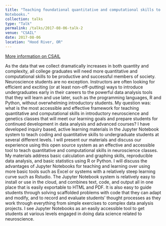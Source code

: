 ```yaml
---
title: "Teaching foundational quantitative and computational skills to early undergraduates using Jupyter
Notebooks."
collection: talks
type: "Talk"
permalink: /talks/2017-08-06-talk-2
venue: "CSAIL"
date: 2017-08-06
location: "Hood River, OR"
---
```


[More information on CSAIL](http://www.reed.edu/csail/index.html)

As the data that we collect dramatically increases in both quantity and complexity, all college graduates will need more quantitative and computational skills to be productive and successful members of society. Neuroscience students are no exception. Instructors are often looking for efficient and exciting (or at least non-off-putting) ways to introduce undergraduates early in their careers to the powerful data analysis tools that they will learn and use later, such as the programming languages, R and Python, without overwhelming introductory students. My question was: what is the most accessible and effective framework for teaching quantitative and computational skills in introductory neuroscience and genetics classes that will meet our learning goals and prepare students for continued development in data analysis and advanced courses? I have developed inquiry based, active learning materials in the Jupyter Notebook system to teach coding and quantitative skills to undergraduate students at several different levels. I will present our materials and discuss our experience using this open source system as an effective and accessible tool to teach quantitative and computational skills in neuroscience classes. My materials address basic calculation and graphing skills, reproducible data analysis, and basic statistics using R or Python.  I will discuss the advantages of Jupyter Notebooks for teaching and learning over using more basic tools such as Excel or systems with a relatively steep learning curve such as Rstudio. The Jupyter Notebook system is relatively easy to install or use in the cloud, and combines text, code, and output all in one place that is easily exportable to HTML and PDF. It is also easy to guide students through solving scaffolded problems with code that they can adapt and modify, and to record and evaluate students’ thought processes as they work through everything from simple exercises to complex data analysis projects. I see Jupyter Notebooks as an easily accessible tool to get students at various levels engaged in doing data science related to neuroscience.
